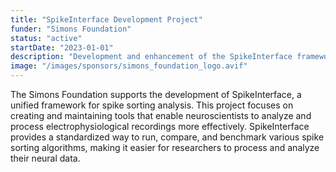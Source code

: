 ```yaml
---
title: "SpikeInterface Development Project"
funder: "Simons Foundation"
status: "active"
startDate: "2023-01-01"
description: "Development and enhancement of the SpikeInterface framework for spike sorting"
image: "/images/sponsors/simons_foundation_logo.avif"
---
```


The Simons Foundation supports the development of SpikeInterface, a unified framework for spike sorting analysis. This project focuses on creating and maintaining tools that enable neuroscientists to analyze and process electrophysiological recordings more effectively. SpikeInterface provides a standardized way to run, compare, and benchmark various spike sorting algorithms, making it easier for researchers to process and analyze their neural data.
